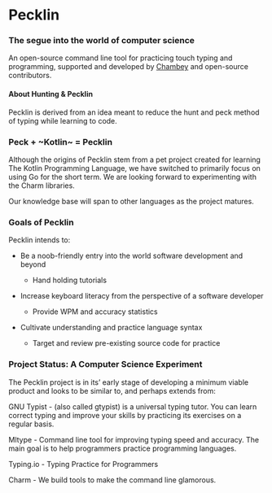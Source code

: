 # Pecklin
### The segue into the world of computer science 

An open-source command line tool for practicing touch typing and programming, supported and developed by [Chambey](https://chambey.com/about/ "The public interest technology company") and open-source contributors.

#### About Hunting & Pecklin
Pecklin is derived from an idea meant to reduce the hunt and peck method of typing while learning to code.


### Peck + ~Kotlin~ = Pecklin

Although the origins of Pecklin stem from a pet project created for learning The Kotlin Programming Language, we have switched to primarily focus on using Go for the short term. We are looking forward to experimenting with the Charm libraries.

Our knowledge base will span to other languages as the project matures. 

### Goals of Pecklin

Pecklin intends to:

* Be a noob-friendly entry into the world software development and beyond
	- Hand holding tutorials

* Increase keyboard literacy from the perspective of a software developer
	- Provide WPM and accuracy statistics
* Cultivate understanding and practice language syntax
	- Target and review pre-existing source code for practice

### Project Status: A Computer Science Experiment

The Pecklin project is in its’ early stage of developing a minimum viable product and looks to be similar to, and perhaps extends from:

GNU Typist - (also called gtypist) is a universal typing tutor. You can learn correct typing and improve your skills by practicing its exercises on a regular basis.

Mltype - Command line tool for improving typing speed and accuracy. The main goal is to help programmers practice programming languages.

Typing.io - Typing Practice for Programmers

Charm - We build tools to make the command line glamorous.
